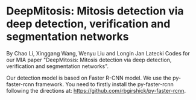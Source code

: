 # DeepMitosis: Mitosis detection via deep detection, verification and segmentation networks
By Chao Li, Xinggang Wang, Wenyu Liu and Longin Jan Latecki
Codes for our MIA paper "DeepMitosis: Mitosis detection via deep detection, verification and segmentation networks".


Our detection model is based on Faster R-CNN model. We use the py-faster-rcnn framework. You need to firstly install the py-faster-rcnn  following the directions at: https://github.com/rbgirshick/py-faster-rcnn.






